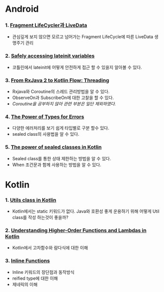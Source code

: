 # Android
### 1. [Fragment LifeCycler과 LiveData](https://github.com/zojae031/My-Weekly/blob/master/Android/Fragment_Lifecycle%EA%B3%BC_LiveData.md)
 - 관심깊게 보지 않으면 모르고 넘어가는 Fragment LifeCycle에 따른 LiveData 생명주기 관리
### 2. [Safely accessing lateinit variables](https://github.com/zojae031/My-Weekly/blob/master/Android/%23395%20Safely%20accessing%20lateinit%20variables.md)
- 코틀린에서 lateinit에 어떻게 안전하게 접근 할 수 있을지 알아볼 수 있다.

### 3. [From RxJava 2 to Kotlin Flow: Threading](https://github.com/zojae031/My-Weekly/blob/master/Android/%23398%20From%20RxJava%202%20to%20Kotlin%20Flow%20_Threading.md)

- Rxjava와 Coroutine의 스레드 관리방법을 알 수 있다.
- ObserveOn과 SubscribeOn에 대한 고찰을 할 수 있다.
- *Coroutine을 공부하지 않아 관련 부분은 일단 제외하였다.*

### 4. [The Power of Types for Errors](https://github.com/zojae031/My-Weekly/blob/master/Android/%23399%20The%20Power%20of%20Types%20for%20Errors.md)
- 다양한 에러처리를 보기 쉽게 타입별로 구분 할수 있다.
- sealed class의 사용법을 알 수 있다.

### 5. [The power of sealed classes in Kotlin](https://github.com/zojae031/My-Weekly/blob/master/Android/%23400%20The%20power%20of%20sealed%20classes%20in%20Kotlin.md)

- Sealed class를 통한 상태 제한하는 방법을 알 수 있다.
- When 조건문과 함께 사용하는 방법을 알 수 있다.

# Kotlin

### 1. [Utils class in Kotlin](https://github.com/zojae031/My-Weekly/blob/master/Kotlin/%23182%20Utils%20class%20in%20Kotlin.md)
- Kotlin에서는 static 키워드가 없다. Java와 호환성 좋게 운용하기 위해 어떻게 Util class를 작성 하는것이 좋을까?

### 2. [Understanding Higher-Order Functions and Lambdas in Kotlin](https://github.com/zojae031/My-Weekly/blob/master/Kotlin/%23178%20Understanding%20Higher-Order%20Functions%20and%20Lambdas%20in%20Kotlin.md)

- Kotlin에서 고차함수와 람다식에 대한 이해

### 3. [Inline Functions](https://github.com/zojae031/My-Weekly/blob/master/Kotlin/%23183%20Inline%20Functions.md)


- Inline 키워드의 장단점과 동작방식
- reified type에 대한 이해
- 제네릭의 이해

